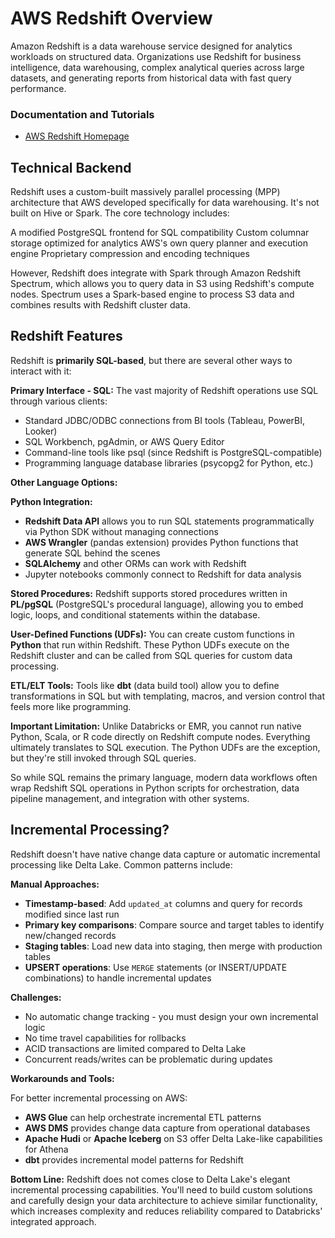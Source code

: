 # AWS Redshift Overview
Amazon Redshift is a data warehouse service designed for analytics workloads on structured data. Organizations use Redshift for business intelligence, data warehousing, complex analytical queries across large datasets, and generating reports from historical data with fast query performance.

### Documentation and Tutorials
- [AWS Redshift Homepage](https://aws.amazon.com/pm/redshift/)

## Technical Backend
Redshift uses a custom-built massively parallel processing (MPP) architecture that AWS developed specifically for data warehousing. It's not built on Hive or Spark. The core technology includes:

A modified PostgreSQL frontend for SQL compatibility
Custom columnar storage optimized for analytics
AWS's own query planner and execution engine
Proprietary compression and encoding techniques

However, Redshift does integrate with Spark through Amazon Redshift Spectrum, which allows you to query data in S3 using Redshift's compute nodes. Spectrum uses a Spark-based engine to process S3 data and combines results with Redshift cluster data.

## Redshift Features
Redshift is **primarily SQL-based**, but there are several other ways to interact with it:

**Primary Interface - SQL:**
The vast majority of Redshift operations use SQL through various clients:
- Standard JDBC/ODBC connections from BI tools (Tableau, PowerBI, Looker)
- SQL Workbench, pgAdmin, or AWS Query Editor
- Command-line tools like psql (since Redshift is PostgreSQL-compatible)
- Programming language database libraries (psycopg2 for Python, etc.)

**Other Language Options:**

**Python Integration:**
- **Redshift Data API** allows you to run SQL statements programmatically via Python SDK without managing connections
- **AWS Wrangler** (pandas extension) provides Python functions that generate SQL behind the scenes
- **SQLAlchemy** and other ORMs can work with Redshift
- Jupyter notebooks commonly connect to Redshift for data analysis

**Stored Procedures:**
Redshift supports stored procedures written in **PL/pgSQL** (PostgreSQL's procedural language), allowing you to embed logic, loops, and conditional statements within the database.

**User-Defined Functions (UDFs):**
You can create custom functions in **Python** that run within Redshift. These Python UDFs execute on the Redshift cluster and can be called from SQL queries for custom data processing.

**ETL/ELT Tools:**
Tools like **dbt** (data build tool) allow you to define transformations in SQL but with templating, macros, and version control that feels more like programming.

**Important Limitation:**
Unlike Databricks or EMR, you cannot run native Python, Scala, or R code directly on Redshift compute nodes. Everything ultimately translates to SQL execution. The Python UDFs are the exception, but they're still invoked through SQL queries.

So while SQL remains the primary language, modern data workflows often wrap Redshift SQL operations in Python scripts for orchestration, data pipeline management, and integration with other systems.

## Incremental Processing?
Redshift doesn't have native change data capture or automatic incremental processing like Delta Lake. Common patterns include:

**Manual Approaches:**
- **Timestamp-based**: Add `updated_at` columns and query for records modified since last run
- **Primary key comparisons**: Compare source and target tables to identify new/changed records
- **Staging tables**: Load new data into staging, then merge with production tables
- **UPSERT operations**: Use `MERGE` statements (or INSERT/UPDATE combinations) to handle incremental updates

**Challenges:**
- No automatic change tracking - you must design your own incremental logic
- No time travel capabilities for rollbacks
- ACID transactions are limited compared to Delta Lake
- Concurrent reads/writes can be problematic during updates

**Workarounds and Tools:**

For better incremental processing on AWS:
- **AWS Glue** can help orchestrate incremental ETL patterns
- **AWS DMS** provides change data capture from operational databases
- **Apache Hudi** or **Apache Iceberg** on S3 offer Delta Lake-like capabilities for Athena
- **dbt** provides incremental model patterns for Redshift

**Bottom Line:**
Redshift does not comes close to Delta Lake's elegant incremental processing capabilities. You'll need to build custom solutions and carefully design your data architecture to achieve similar functionality, which increases complexity and reduces reliability compared to Databricks' integrated approach.
